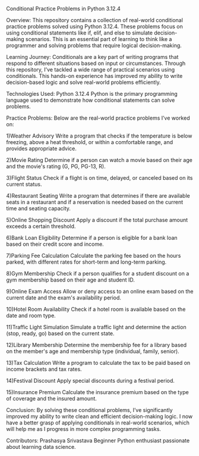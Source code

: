 Conditional Practice Problems in Python 3.12.4

Overview:
This repository contains a collection of real-world conditional practice problems solved using Python 3.12.4. These problems focus on using conditional statements like if, elif, and else to simulate decision-making scenarios. This is an essential part of learning to think like a programmer and solving problems that require logical decision-making.

Learning Journey:
Conditionals are a key part of writing programs that respond to different situations based on input or circumstances. Through this repository, I’ve tackled a wide range of practical scenarios using conditionals. This hands-on experience has improved my ability to write decision-based logic and solve real-world problems efficiently.

Technologies Used:
Python 3.12.4
Python is the primary programming language used to demonstrate how conditional statements can solve problems.

Practice Problems:
Below are the real-world practice problems I’ve worked on:

1)Weather Advisory
Write a program that checks if the temperature is below freezing, above a heat threshold, or within a comfortable range, and provides appropriate advice.

2)Movie Rating
Determine if a person can watch a movie based on their age and the movie's rating (G, PG, PG-13, R).

3)Flight Status
Check if a flight is on time, delayed, or canceled based on its current status.

4)Restaurant Seating
Write a program that determines if there are available seats in a restaurant and if a reservation is needed based on the current time and seating capacity.

5)Online Shopping Discount
Apply a discount if the total purchase amount exceeds a certain threshold.

6)Bank Loan Eligibility
Determine if a person is eligible for a bank loan based on their credit score and income.

7)Parking Fee Calculation
Calculate the parking fee based on the hours parked, with different rates for short-term and long-term parking.

8)Gym Membership
Check if a person qualifies for a student discount on a gym membership based on their age and student ID.

9)Online Exam Access
Allow or deny access to an online exam based on the current date and the exam's availability period.

10)Hotel Room Availability
Check if a hotel room is available based on the date and room type.

11)Traffic Light Simulation
Simulate a traffic light and determine the action (stop, ready, go) based on the current state.

12)Library Membership
Determine the membership fee for a library based on the member's age and membership type (individual, family, senior).

13)Tax Calculation
Write a program to calculate the tax to be paid based on income brackets and tax rates.

14)Festival Discount
Apply special discounts during a festival period.

15)Insurance Premium
Calculate the insurance premium based on the type of coverage and the insured amount.

Conclusion:
By solving these conditional problems, I’ve significantly improved my ability to write clean and efficient decision-making logic. I now have a better grasp of applying conditionals in real-world scenarios, which will help me as I progress in more complex programming tasks.

Contributors:
Prashasya Srivastava
Beginner Python enthusiast passionate about learning data science.
